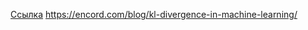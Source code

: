 [Ссылка](https://habr.com/ru/articles/484756/)
https://encord.com/blog/kl-divergence-in-machine-learning/